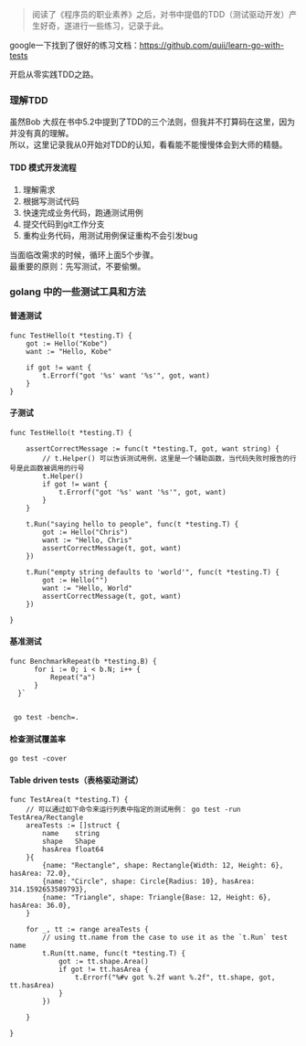 > 阅读了《程序员的职业素养》之后，对书中提倡的TDD（测试驱动开发）产生好奇，遂进行一些练习，记录于此。  

google一下找到了很好的练习文档：https://github.com/quii/learn-go-with-tests  

开启从零实践TDD之路。
### 理解TDD
虽然Bob 大叔在书中5.2中提到了TDD的三个法则，但我并不打算码在这里，因为并没有真的理解。  
所以，这里记录我从0开始对TDD的认知，看看能不能慢慢体会到大师的精髓。
#### TDD 模式开发流程
1. 理解需求 
2. 根据写测试代码
3. 快速完成业务代码，跑通测试用例
4. 提交代码到git工作分支
5. 重构业务代码，用测试用例保证重构不会引发bug

当面临改需求的时候，循环上面5个步骤。  
最重要的原则：先写测试，不要偷懒。


### golang 中的一些测试工具和方法 

#### 普通测试
```
func TestHello(t *testing.T) {
	got := Hello("Kobe")
	want := "Hello, Kobe"

	if got != want {
		t.Errorf("got '%s' want '%s'", got, want)
	}
}
```
#### 子测试

```
func TestHello(t *testing.T) {

    assertCorrectMessage := func(t *testing.T, got, want string) {
        // t.Helper() 可以告诉测试用例，这里是一个辅助函数，当代码失败时报告的行号是此函数被调用的行号
        t.Helper()
        if got != want {
            t.Errorf("got '%s' want '%s'", got, want)
        }
    }

    t.Run("saying hello to people", func(t *testing.T) {
        got := Hello("Chris")
        want := "Hello, Chris"
        assertCorrectMessage(t, got, want)
    })

    t.Run("empty string defaults to 'world'", func(t *testing.T) {
        got := Hello("")
        want := "Hello, World"
        assertCorrectMessage(t, got, want)
    })

}
```

#### 基准测试
```
func BenchmarkRepeat(b *testing.B) {
      for i := 0; i < b.N; i++ {
          Repeat("a")
      }
  }`
  
  
 go test -bench=.

```

#### 检查测试覆盖率
```
go test -cover
```

#### Table driven tests（表格驱动测试）
```
func TestArea(t *testing.T) {
    // 可以通过如下命令来运行列表中指定的测试用例： go test -run TestArea/Rectangle
    areaTests := []struct {
        name    string
        shape   Shape
        hasArea float64
    }{
        {name: "Rectangle", shape: Rectangle{Width: 12, Height: 6}, hasArea: 72.0},
        {name: "Circle", shape: Circle{Radius: 10}, hasArea: 314.1592653589793},
        {name: "Triangle", shape: Triangle{Base: 12, Height: 6}, hasArea: 36.0},
    }

    for _, tt := range areaTests {
        // using tt.name from the case to use it as the `t.Run` test name
        t.Run(tt.name, func(t *testing.T) {
            got := tt.shape.Area()
            if got != tt.hasArea {
                t.Errorf("%#v got %.2f want %.2f", tt.shape, got, tt.hasArea)
            }
        })

    }

}
```

```


```
